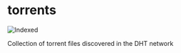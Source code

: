 torrents 
========
![Indexed](https://img.shields.io/badge/indexed-223390-blue)

Collection of torrent files discovered in the DHT network
